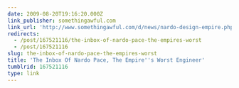 ```yaml
---
date: 2009-08-20T19:16:20.000Z
link_publisher: somethingawful.com
link_url: 'http://www.somethingawful.com/d/news/nardo-design-empire.php'
redirects:
  - /post/167521116/the-inbox-of-nardo-pace-the-empires-worst
  - /post/167521116
slug: the-inbox-of-nardo-pace-the-empires-worst
title: 'The Inbox Of Nardo Pace, The Empire''s Worst Engineer'
tumblrid: 167521116
type: link
---
```



